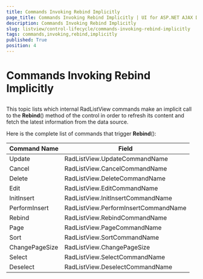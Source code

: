 ```yaml
---
title: Commands Invoking Rebind Implicitly
page_title: Commands Invoking Rebind Implicitly | UI for ASP.NET AJAX Documentation
description: Commands Invoking Rebind Implicitly
slug: listview/control-lifecycle/commands-invoking-rebind-implicitly
tags: commands,invoking,rebind,implicitly
published: True
position: 4
---
```


# Commands Invoking Rebind Implicitly



## 

This topic lists which internal RadListView commands make an implicit call to the __Rebind__() method of the control in order to refresh its content and fetch the latest information from the data source.

Here is the complete list of commands that trigger __Rebind__():


| Command Name | Field |
| ------ | ------ |
|Update|RadListView.UpdateCommandName|
|Cancel|RadListView.CancelCommandName|
|Delete|RadListView.DeleteCommandName|
|Edit|RadListView.EditCommandName|
|InitInsert|RadListView.InitInsertCommandName|
|PerformInsert|RadListView.PerformInsertCommandName|
|Rebind|RadListView.RebindCommandName|
|Page|RadListView.PageCommandName|
|Sort|RadListView.SortCommandName|
|ChangePageSize|RadListView.ChangePageSize|
|Select|RadListView.SelectCommandName|
|Deselect|RadListView.DeselectCommandName|
